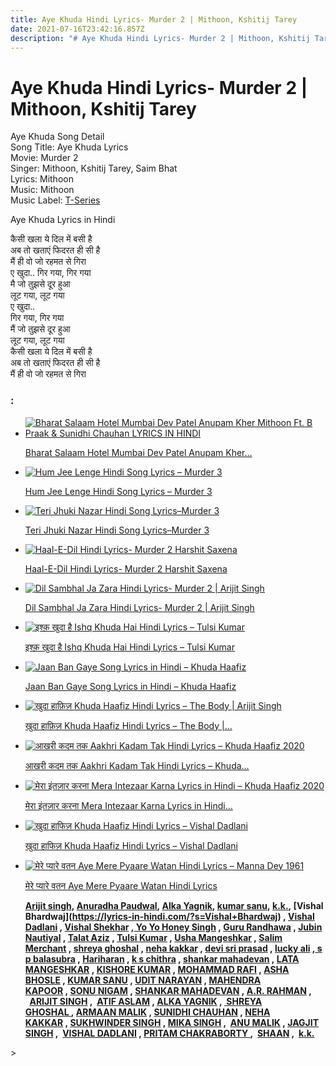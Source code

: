 ```yaml
---
title: Aye Khuda Hindi Lyrics- Murder 2 | Mithoon, Kshitij Tarey
date: 2021-07-16T23:42:16.857Z
description: "# Aye Khuda Hindi Lyrics- Murder 2 | Mithoon, Kshitij Tarey"
---
```

<!--StartFragment-->

# Aye Khuda Hindi Lyrics- Murder 2 | Mithoon, Kshitij Tarey

Aye Khuda Song Detail\
Song Title: Aye Khuda Lyrics\
Movie: Murder 2\
Singer: Mithoon, Kshitij Tarey, Saim Bhat\
Lyrics: Mithoon\
Music: Mithoon\
Music Label: [T-Series](https://lyrics-in-hindi.com/?s=T-Series)

Aye Khuda Lyrics in Hindi

कैसी खला ये दिल में बसी है\
अब तो खताएं फिदरत ही सी है\
मैं ही वो जो रहमत से गिरा\
ए खुदा.. गिर गया, गिर गया\
मै जो तुझसे दूर हुआ\
लूट गया, लूट गया\
ए खुदा..\
गिर गया, गिर गया\
मैं जो तुझसे दूर हुआ\
लूट गया, लूट गया\
कैसी खला ये दिल में बसी है\
अब तो खताएं फिदरत ही सी है\
मैं ही वो जो रहमत से गिरा

<!--EndFragment--<!--StartFragment-->

### :

* [![Bharat Salaam  Hotel Mumbai  Dev Patel  Anupam Kher  Mithoon Ft. B Praak & Sunidhi Chauhan LYRICS IN HINDI](https://lyrics-in-hindi.com/wp-content/uploads/2021/01/%E0%A4%AD%E0%A4%BE%E0%A4%B0%E0%A4%A4-%E0%A4%B8%E0%A4%B2%E0%A4%BE%E0%A4%AE-%E0%A4%B9%E0%A5%8B%E0%A4%9F%E0%A4%B2-%E0%A4%AE%E0%A5%81%E0%A4%82%E0%A4%AC%E0%A4%88-LYRICS-IN-HINDI-150x150.jpg "Bharat Salaam  Hotel Mumbai  Dev Patel  Anupam Kher  Mithoon Ft. B Praak & Sunidhi Chauhan LYRICS IN HINDI")](https://lyrics-in-hindi.com/song-lyrics-collection/bharat-salaam-hotel-mumbai-dev-patel-anupam-kher-mithoon-ft-b-praak-sunidhi-chauhan-lyrics-in-hindi/)

  [Bharat Salaam Hotel Mumbai Dev Patel Anupam Kher…](https://lyrics-in-hindi.com/song-lyrics-collection/bharat-salaam-hotel-mumbai-dev-patel-anupam-kher-mithoon-ft-b-praak-sunidhi-chauhan-lyrics-in-hindi/)
* [![Hum Jee Lenge Hindi Song Lyrics – Murder 3](https://lyrics-in-hindi.com/wp-content/uploads/2021/03/%E0%A4%B9%E0%A4%AE-%E0%A4%9C%E0%A5%80-%E0%A4%B2%E0%A5%87%E0%A4%82%E0%A4%97%E0%A5%87-Hum-Jee-Lenge-Hindi-Song-Lyrics-%E2%80%93-Murder-3-150x150.jpg "Hum Jee Lenge Hindi Song Lyrics – Murder 3")](https://lyrics-in-hindi.com/song-lyrics-collection/hum-jee-lenge-hindi-song-lyrics-murder-3/)

  [Hum Jee Lenge Hindi Song Lyrics – Murder 3](https://lyrics-in-hindi.com/song-lyrics-collection/hum-jee-lenge-hindi-song-lyrics-murder-3/)
* [![Teri Jhuki Nazar Hindi Song Lyrics–Murder 3](https://lyrics-in-hindi.com/wp-content/uploads/2021/03/%E0%A4%A4%E0%A5%87%E0%A4%B0%E0%A5%80-%E0%A4%9D%E0%A5%81%E0%A4%95%E0%A5%80-%E0%A4%A8%E0%A5%9B%E0%A4%B0-Teri-Jhuki-Nazar-Hindi-Song-Lyrics-%E2%80%93-Murder-3-150x150.jpg "Teri Jhuki Nazar Hindi Song Lyrics–Murder 3")](https://lyrics-in-hindi.com/song-lyrics-collection/teri-jhuki-nazar-hindi-song-lyrics-murder-3/)

  [Teri Jhuki Nazar Hindi Song Lyrics–Murder 3](https://lyrics-in-hindi.com/song-lyrics-collection/teri-jhuki-nazar-hindi-song-lyrics-murder-3/)
* [![Haal-E-Dil Hindi Lyrics- Murder 2 Harshit Saxena](https://lyrics-in-hindi.com/wp-content/uploads/2021/04/Haal-E-Dil-Hindi-Lyrics-Murder-2-Harshit-Saxena-150x150.jpg "Haal-E-Dil Hindi Lyrics- Murder 2 Harshit Saxena")](https://lyrics-in-hindi.com/song-lyrics-collection/haal-e-dil-hindi-lyrics-murder-2-harshit-saxena/)

  [Haal-E-Dil Hindi Lyrics- Murder 2 Harshit Saxena](https://lyrics-in-hindi.com/song-lyrics-collection/haal-e-dil-hindi-lyrics-murder-2-harshit-saxena/)
* [![Dil Sambhal Ja Zara Hindi Lyrics- Murder 2 | Arijit Singh](https://lyrics-in-hindi.com/wp-content/uploads/2021/05/0-265-150x150.jpg "Dil Sambhal Ja Zara Hindi Lyrics- Murder 2 | Arijit Singh")](https://lyrics-in-hindi.com/song-lyrics-collection/dil-sambhal-ja-zara-hindi-lyrics-murder-2-arijit-singh-2/)

  [Dil Sambhal Ja Zara Hindi Lyrics- Murder 2 | Arijit Singh](https://lyrics-in-hindi.com/song-lyrics-collection/dil-sambhal-ja-zara-hindi-lyrics-murder-2-arijit-singh-2/)
* [![इश्क़ खुदा है Ishq Khuda Hai Hindi Lyrics – Tulsi Kumar](https://lyrics-in-hindi.com/wp-content/uploads/2021/04/unnamed-file-150x150.jpg "इश्क़ खुदा है Ishq Khuda Hai Hindi Lyrics – Tulsi Kumar")](https://lyrics-in-hindi.com/song-lyrics-collection/%e0%a4%87%e0%a4%b6%e0%a5%8d%e0%a4%95%e0%a4%bc-%e0%a4%96%e0%a5%81%e0%a4%a6%e0%a4%be-%e0%a4%b9%e0%a5%88-ishq-khuda-hai-hindi-lyrics-tulsi-kumar/)

  [इश्क़ खुदा है Ishq Khuda Hai Hindi Lyrics – Tulsi Kumar](https://lyrics-in-hindi.com/song-lyrics-collection/%e0%a4%87%e0%a4%b6%e0%a5%8d%e0%a4%95%e0%a4%bc-%e0%a4%96%e0%a5%81%e0%a4%a6%e0%a4%be-%e0%a4%b9%e0%a5%88-ishq-khuda-hai-hindi-lyrics-tulsi-kumar/)
* [![Jaan Ban Gaye Song Lyrics in Hindi – Khuda Haafiz](https://lyrics-in-hindi.com/wp-content/uploads/2021/05/0-194-150x150.jpg "Jaan Ban Gaye Song Lyrics in Hindi – Khuda Haafiz")](https://lyrics-in-hindi.com/song-lyrics-collection/jaan-ban-gaye-song-lyrics-in-hindi-khuda-haafiz/)

  [Jaan Ban Gaye Song Lyrics in Hindi – Khuda Haafiz](https://lyrics-in-hindi.com/song-lyrics-collection/jaan-ban-gaye-song-lyrics-in-hindi-khuda-haafiz/)
* [![खुदा हाफ़िज़ Khuda Haafiz Hindi Lyrics – The Body | Arijit Singh](https://lyrics-in-hindi.com/wp-content/uploads/2021/05/0-443-150x150.jpg "खुदा हाफ़िज़ Khuda Haafiz Hindi Lyrics – The Body | Arijit Singh")](https://lyrics-in-hindi.com/song-lyrics-collection/%e0%a4%96%e0%a5%81%e0%a4%a6%e0%a4%be-%e0%a4%b9%e0%a4%be%e0%a5%9e%e0%a4%bf%e0%a5%9b-khuda-haafiz-hindi-lyrics-the-body-arijit-singh/)

  [खुदा हाफ़िज़ Khuda Haafiz Hindi Lyrics – The Body |…](https://lyrics-in-hindi.com/song-lyrics-collection/%e0%a4%96%e0%a5%81%e0%a4%a6%e0%a4%be-%e0%a4%b9%e0%a4%be%e0%a5%9e%e0%a4%bf%e0%a5%9b-khuda-haafiz-hindi-lyrics-the-body-arijit-singh/)
* [![आखरी कदम तक Aakhri Kadam Tak Hindi Lyrics – Khuda Haafiz 2020](https://lyrics-in-hindi.com/wp-content/uploads/2021/06/0-103-150x150.jpg "आखरी कदम तक Aakhri Kadam Tak Hindi Lyrics – Khuda Haafiz 2020")](https://lyrics-in-hindi.com/song-lyrics-collection/%e0%a4%86%e0%a4%96%e0%a4%b0%e0%a5%80-%e0%a4%95%e0%a4%a6%e0%a4%ae-%e0%a4%a4%e0%a4%95-aakhri-kadam-tak-hindi-lyrics-khuda-haafiz-2020/)

  [आखरी कदम तक Aakhri Kadam Tak Hindi Lyrics – Khuda…](https://lyrics-in-hindi.com/song-lyrics-collection/%e0%a4%86%e0%a4%96%e0%a4%b0%e0%a5%80-%e0%a4%95%e0%a4%a6%e0%a4%ae-%e0%a4%a4%e0%a4%95-aakhri-kadam-tak-hindi-lyrics-khuda-haafiz-2020/)
* [![मेरा इंतज़ार करना Mera Intezaar Karna Lyrics in Hindi – Khuda Haafiz 2020](https://lyrics-in-hindi.com/wp-content/uploads/2021/06/0-104-150x150.jpg "मेरा इंतज़ार करना Mera Intezaar Karna Lyrics in Hindi – Khuda Haafiz 2020")](https://lyrics-in-hindi.com/song-lyrics-collection/%e0%a4%ae%e0%a5%87%e0%a4%b0%e0%a4%be-%e0%a4%87%e0%a4%82%e0%a4%a4%e0%a5%9b%e0%a4%be%e0%a4%b0-%e0%a4%95%e0%a4%b0%e0%a4%a8%e0%a4%be-mera-intezaar-karna-lyrics-in-hindi-khuda-haafiz-2020/)

  [मेरा इंतज़ार करना Mera Intezaar Karna Lyrics in Hindi…](https://lyrics-in-hindi.com/song-lyrics-collection/%e0%a4%ae%e0%a5%87%e0%a4%b0%e0%a4%be-%e0%a4%87%e0%a4%82%e0%a4%a4%e0%a5%9b%e0%a4%be%e0%a4%b0-%e0%a4%95%e0%a4%b0%e0%a4%a8%e0%a4%be-mera-intezaar-karna-lyrics-in-hindi-khuda-haafiz-2020/)
* [![खुदा हाफिज़ Khuda Haafiz Hindi Lyrics – Vishal Dadlani](https://lyrics-in-hindi.com/wp-content/uploads/2021/06/0-105-150x150.jpg "खुदा हाफिज़ Khuda Haafiz Hindi Lyrics – Vishal Dadlani")](https://lyrics-in-hindi.com/song-lyrics-collection/%e0%a4%96%e0%a5%81%e0%a4%a6%e0%a4%be-%e0%a4%b9%e0%a4%be%e0%a4%ab%e0%a4%bf%e0%a5%9b-khuda-haafiz-hindi-lyrics-vishal-dadlani/)

  [खुदा हाफिज़ Khuda Haafiz Hindi Lyrics – Vishal Dadlani](https://lyrics-in-hindi.com/song-lyrics-collection/%e0%a4%96%e0%a5%81%e0%a4%a6%e0%a4%be-%e0%a4%b9%e0%a4%be%e0%a4%ab%e0%a4%bf%e0%a5%9b-khuda-haafiz-hindi-lyrics-vishal-dadlani/)
* [![मेरे प्यारे वतन Aye Mere Pyaare Watan Hindi Lyrics – Manna Dey 1961](https://lyrics-in-hindi.com/wp-content/uploads/2021/06/0-95-150x150.jpg "मेरे प्यारे वतन Aye Mere Pyaare Watan Hindi Lyrics – Manna Dey 1961")](https://lyrics-in-hindi.com/song-lyrics-collection/%e0%a4%ae%e0%a5%87%e0%a4%b0%e0%a5%87-%e0%a4%aa%e0%a5%8d%e0%a4%af%e0%a4%be%e0%a4%b0%e0%a5%87-%e0%a4%b5%e0%a4%a4%e0%a4%a8-aye-mere-pyaare-watan-hindi-lyrics-manna-dey-1961/)

  [मेरे प्यारे वतन Aye Mere Pyaare Watan Hindi Lyrics](https://lyrics-in-hindi.com/song-lyrics-collection/%e0%a4%ae%e0%a5%87%e0%a4%b0%e0%a5%87-%e0%a4%aa%e0%a5%8d%e0%a4%af%e0%a4%be%e0%a4%b0%e0%a5%87-%e0%a4%b5%e0%a4%a4%e0%a4%a8-aye-mere-pyaare-watan-hindi-lyrics-manna-dey-1961/)

  <!--StartFragment-->

  **[Arijit singh](https://lyrics-in-hindi.com/?s=arijit+singh), [Anuradha Paudwal](https://lyrics-in-hindi.com/?s=Anuradha+Paudwal), [Alka Yagnik](https://lyrics-in-hindi.com/?s=Alka+Yagnik), [kumar sanu](https://lyrics-in-hindi.com/?s=kumar+sanu), [k.k.](https://lyrics-in-hindi.com/?s=k.k.), [Vishal Bhardwaj](https://lyrics-in-hindi.com/?s=Vishal+Bhardwaj) , [Vishal Dadlani](https://lyrics-in-hindi.com/?s=Vishal+Dadlani) , [Vishal Shekhar](https://lyrics-in-hindi.com/?s=Vishal+Shekhar) ,[ Yo Yo Honey Singh](https://lyrics-in-hindi.com/?s=Yo+Yo+Honey+Singh) , [Guru Randhawa](https://lyrics-in-hindi.com/?s=Guru+Randhawa) , [Jubin Nautiyal](https://lyrics-in-hindi.com/?s=Jubin+Nautiyal) , [Talat Aziz](https://lyrics-in-hindi.com/?s=Talat+Aziz) , [Tulsi Kumar](https://lyrics-in-hindi.com/?s=Tulsi+Kumar) , [Usha Mangeshkar](https://lyrics-in-hindi.com/?s=Usha+Mangeshkar) , [Salim Merchant](https://lyrics-in-hindi.com/?s=+Salim+Merchant) , [shreya ghoshal](https://lyrics-in-hindi.com/?s=arijit+singh) , [neha kakkar](https://lyrics-in-hindi.com/?s=neha+kakkar) , [devi sri prasad](https://lyrics-in-hindi.com/?s=devi+sri+prasad) , [lucky ali](https://lyrics-in-hindi.com/?s=lucky+ali) ,[ s p balasubra](https://lyrics-in-hindi.com/?s=s+p+balasubra) , [Hariharan](https://lyrics-in-hindi.com/?s=hariharan) , [k s chithra](https://lyrics-in-hindi.com/?s=k+s+chithra) , [shankar mahadevan](https://lyrics-in-hindi.com/?s=shankar+mahadevan) , [LATA MANGESHKAR](https://lyrics-in-hindi.com/?s=+LATA+MANGESHKAR) , [KISHORE KUMAR](https://lyrics-in-hindi.com/?s=+KISHORE+KUMAR) , [MOHAMMAD RAFI](https://lyrics-in-hindi.com/?s=+MOHAMMAD+RAFI) , [ASHA BHOSLE](https://lyrics-in-hindi.com/?s=ASHA+BHOSLE) , [KUMAR SANU](https://lyrics-in-hindi.com/?s=KUMAR+SANU) , [UDIT NARAYAN](https://lyrics-in-hindi.com/?s=UDIT+NARAYAN) , [MAHENDRA KAPOOR](https://lyrics-in-hindi.com/?s=MAHENDRA+KAPOOR) , [SONU NIGAM](https://lyrics-in-hindi.com/?s=SONU+NIGAM) , [SHANKAR MAHADEVAN](https://lyrics-in-hindi.com/?s=+SHANKAR+MAHADEVAN) , [A.R. RAHMAN](https://lyrics-in-hindi.com/?s=A.R.+RAHMAN) ,    [ARIJIT SINGH](https://lyrics-in-hindi.com/?s=ARIJIT+SINGH) ,  [ATIF ASLAM](https://lyrics-in-hindi.com/?s=ATIF+ASLAM) , [ALKA YAGNIK](https://lyrics-in-hindi.com/?s=+ALKA+YAGNIK) , [ SHREYA GHOSHAL ](https://lyrics-in-hindi.com/?s=+SHREYA+GHOSHAL), [ARMAAN MALIK](https://lyrics-in-hindi.com/?s=+ARMAAN+MALIK) , [SUNIDHI CHAUHAN](https://lyrics-in-hindi.com/?s=SUNIDHI+CHAUHAN) , [NEHA KAKKAR](https://lyrics-in-hindi.com/?s=NEHA+KAKKAR) , [SUKHWINDER SINGH](https://lyrics-in-hindi.com/?s=SUKHWINDER+SINGH) , [MIKA SINGH](https://lyrics-in-hindi.com/?s=MIKA+SINGH) ,  [ANU MALIK](https://lyrics-in-hindi.com/?s=ANU+MALIK) , [JAGJIT SINGH](https://lyrics-in-hindi.com/?s=+JAGJIT+SINGH) ,  [VISHAL DADLANI](https://lyrics-in-hindi.com/?s=VISHAL+DADLANI) , [PRITAM CHAKRABORTY ](https://lyrics-in-hindi.com/?s=PRITAM+CHAKRABORTY),  [SHAAN](https://lyrics-in-hindi.com/?s=PRITAM+CHAKRABORTY) ,  [k.k.](https://lyrics-in-hindi.com/?s=SHAAN)**

  <!--EndFragment-->

<!--EndFragment-->>